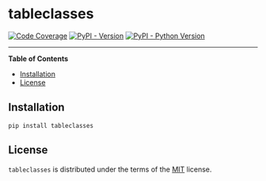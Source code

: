 # tableclasses

[![Code Coverage](https://img.shields.io/codecov/c/github/joshua-auchincloss/spic?style=flat-square)](https://app.codecov.io/github/joshua-auchincloss/tableclasses)
[![PyPI - Version](https://img.shields.io/pypi/v/tableclasses.svg)](https://pypi.org/project/tableclasses)
[![PyPI - Python Version](https://img.shields.io/pypi/pyversions/tableclasses.svg)](https://pypi.org/project/tableclasses)

---

**Table of Contents**

- [Installation](#installation)
- [License](#license)

## Installation

```console
pip install tableclasses
```

## License

`tableclasses` is distributed under the terms of the [MIT](https://spdx.org/licenses/MIT.html) license.
